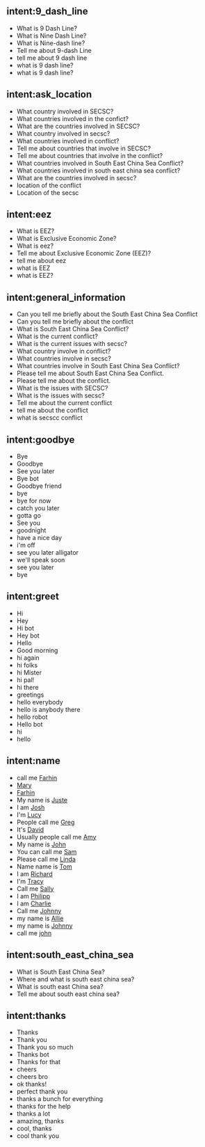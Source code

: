 ## intent:9_dash_line
- What is 9 Dash Line?
- What is Nine Dash Line?
- What is Nine-dash line?
- Tell me about 9-dash Line
- tell me about 9 dash line
- what is 9 dash line?
- what is 9 dash line?

## intent:ask_location
- What country involved in SECSC?
- What countries involved in the confict?
- What are the countries involved in SECSC?
- What country involved in secsc?
- What countries involved in conflict?
- Tell me about countries that involve in SECSC?
- Tell me about countries that involve in the conflict?
- What countries involved in South East China Sea Conflict?
- What countries involved in south east china sea conflict?
- What are the countries involved in secsc?
- location of the conflict
- Location of the secsc

## intent:eez
- What is EEZ?
- What is Exclusive Economic Zone?
- What is eez?
- Tell me about Exclusive Economic Zone (EEZ)?
- tell me about eez
- what is EEZ
- what is EEZ?

## intent:general_information
- Can you tell me briefly about the South East China Sea Conflict
- Can you tell me briefly about the conflict
- What is South East China Sea Conflict?
- What is the current conflict?
- What is the current issues with secsc?
- What country involve in conflict?
- What countries involve in secsc?
- What countries involve in South East China Sea Conflict?
- Please tell me about South East China Sea Conflict.
- Please tell me about the conflict.
- What is the issues with SECSC?
- What is the issues with secsc?
- Tell me about the current conflict
- tell me about the conflict
- what is secscc conflict

## intent:goodbye
- Bye
- Goodbye
- See you later
- Bye bot
- Goodbye friend
- bye
- bye for now
- catch you later
- gotta go
- See you
- goodnight
- have a nice day
- i'm off
- see you later alligator
- we'll speak soon
- see you later
- bye

## intent:greet
- Hi
- Hey
- Hi bot
- Hey bot
- Hello
- Good morning
- hi again
- hi folks
- hi Mister
- hi pal!
- hi there
- greetings
- hello everybody
- hello is anybody there
- hello robot
- Hello bot
- hi
- hello

## intent:name
- call me [Farhin](name)
- [Mary](name)
- [Farhin](name)
- My name is [Juste](name)
- I am [Josh](name)
- I'm [Lucy](name)
- People call me [Greg](name)
- It's [David](name)
- Usually people call me [Amy](name)
- My name is [John](name)
- You can call me [Sam](name)
- Please call me [Linda](name)
- Name name is [Tom](name)
- I am [Richard](name)
- I'm [Tracy](name)
- Call me [Sally](name)
- I am [Philipp](name)
- I am [Charlie](name)
- Call me [Johnny](name)
- my name is [Allie](name:allie)
- my name is [Johnny](name:johnny)
- call me [john](name)

## intent:south_east_china_sea
- What is South East China Sea?
- Where and what is south east china sea?
- What is south east China sea?
- Tell me about south east china sea?

## intent:thanks
- Thanks
- Thank you
- Thank you so much
- Thanks bot
- Thanks for that
- cheers
- cheers bro
- ok thanks!
- perfect thank you
- thanks a bunch for everything
- thanks for the help
- thanks a lot
- amazing, thanks
- cool, thanks
- cool thank you
